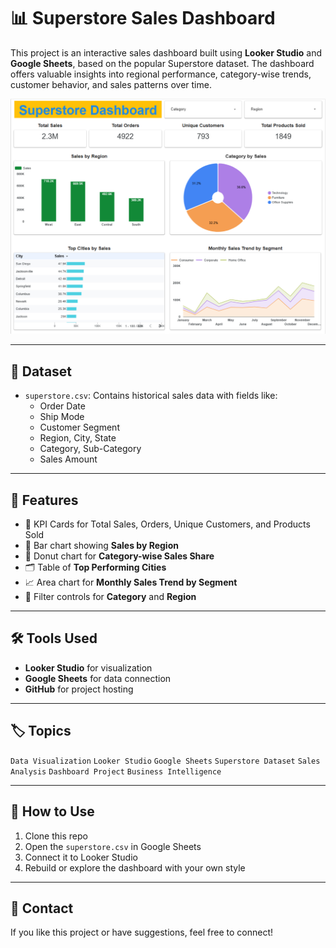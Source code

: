 # 📊 Superstore Sales Dashboard

This project is an interactive sales dashboard built using **Looker Studio** and **Google Sheets**, based on the popular Superstore dataset. The dashboard offers valuable insights into regional performance, category-wise trends, customer behavior, and sales patterns over time.

![Dashboard Preview](dashboard.png)

---

## 📁 Dataset

- `superstore.csv`: Contains historical sales data with fields like:
  - Order Date
  - Ship Mode
  - Customer Segment
  - Region, City, State
  - Category, Sub-Category
  - Sales Amount

---

## 📌 Features

- 🔹 KPI Cards for Total Sales, Orders, Unique Customers, and Products Sold
- 📍 Bar chart showing **Sales by Region**
- 🧁 Donut chart for **Category-wise Sales Share**
- 🗂️ Table of **Top Performing Cities**
- 📈 Area chart for **Monthly Sales Trend by Segment**
- 📂 Filter controls for **Category** and **Region**

---

## 🛠 Tools Used

- **Looker Studio** for visualization
- **Google Sheets** for data connection
- **GitHub** for project hosting

---

## 🏷 Topics

`Data Visualization` `Looker Studio` `Google Sheets` `Superstore Dataset` `Sales Analysis` `Dashboard Project` `Business Intelligence`

---

## 🚀 How to Use

1. Clone this repo
2. Open the `superstore.csv` in Google Sheets
3. Connect it to Looker Studio
4. Rebuild or explore the dashboard with your own style

---

## 📧 Contact

If you like this project or have suggestions, feel free to connect!

